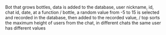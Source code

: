 Bot that grows bottles, data is added to the database, user nickname, id, chat id, date,
at a function / bottle, a random value from -5 to 15 is selected and recorded in the database, then added to the recorded value,
/ top sorts the maximum height of users from the chat, in different chats the same user has different values 
